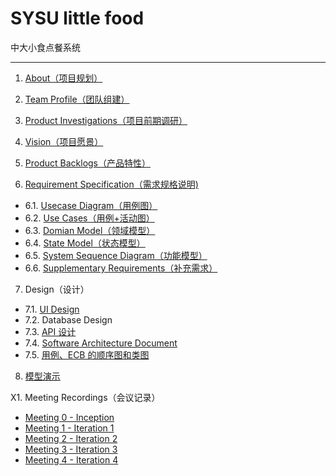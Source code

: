 # SYSU little food 

 中大小食点餐系统


---

1. [About（项目规划）](项目介绍.md)

2. [Team Profile（团队组建）](team_profile.md)

3. [Product Investigations（项目前期调研）](investigation.md)

4. [Vision（项目愿景）](Vision.md)

5. [Product Backlogs（产品特性）](product-backlog.md)

6. [Requirement Specification（需求规格说明)](product_requirement.md)
  + 6.1. [Usecase Diagram（用例图）](6.1_Usercase_Diagram.png)
  + 6.2. [Use Cases（用例+活动图）](6.2UseCases.md)
  + 6.3. [Domian Model（领域模型）](06-03-domain-model.md)
  + 6.4. [State Model（状态模型）](06-04-state-model.md)
  + 6.5. [System Sequence Diagram（功能模型）](06-05-system-sequence-diagram.md)
  + 6.6. [Supplementary Requirements（补充需求）](新的数据接口.docx)

7. Design（设计）
  + 7.1. [UI Design](ui.md)
  + 7.2. Database Design
  + 7.3. [API 设计](API.md)
  + 7.4. [Software Architecture Document](07_04%20Software%20Architecture%20Document.md)
  + 7.5. [用例、ECB 的顺序图和类图](07_05%20用例图顺序图和类图.md)
  
8. [模型演示](data/demo.mp4)

X1. Meeting Recordings（会议记录）
  + [Meeting 0 - Inception](meeting0.md)
  + [Meeting 1 - Iteration 1](meeting1.md)
  + [Meeting 2 - Iteration 2](meeting2.md)
  + [Meeting 3 - Iteration 3](meeting3.md)
  + [Meeting 4 - Iteration 4](meeting4.md)

